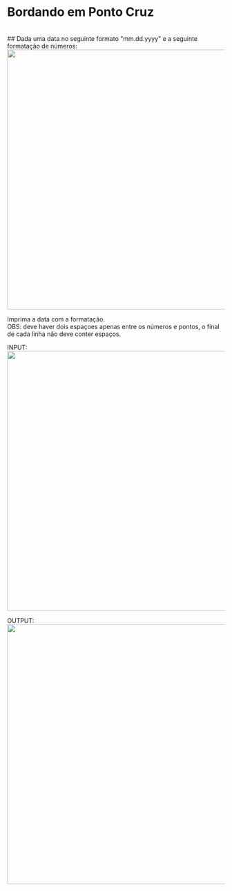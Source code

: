 # Bordando em Ponto Cruz
<br>
## Dada uma data no seguinte formato "mm.dd.yyyy" e a seguinte formatação de números:


<img src="https://user-images.githubusercontent.com/114660028/232585312-61ddbf54-9991-4cd3-b26f-7b392b2f1eb8.png" width="600" heigth="800">

Imprima a data com a formatação.
<br>
OBS: deve haver dois espaçoes apenas entre os números e pontos, o final de cada linha não deve conter espaços.

INPUT:
<br>
<img src="https://user-images.githubusercontent.com/114660028/232585897-02ea12c1-3d7d-4750-9087-3e5094abf94a.png" width="600" heigth="800">

OUTPUT:
<br>
<img src="https://user-images.githubusercontent.com/114660028/232585832-ff624e2c-7544-423e-994f-8bbd5dab16de.png" width="600" heigth="800">



